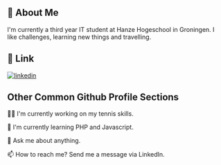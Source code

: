
## 🚀 About Me
I'm currently a third year IT student at Hanze Hogeschool in Groningen. I like challenges, learning new things and travelling.


## 🔗 Link
[![linkedin](https://img.shields.io/badge/linkedin-0A66C2?style=for-the-badge&logo=linkedin&logoColor=white)](https://www.linkedin.com/in/juan-camilo-huizinga-mora-007aa61a2)

## Other Common Github Profile Sections
👩‍💻 I'm currently working on my tennis skills.

🧠 I'm currently learning PHP and Javascript.

💬 Ask me about anything.

📫 How to reach me? Send me a message via LinkedIn.


<!---
JCHM-1/JCHM-1 is a ✨ special ✨ repository because its `README.md` (this file) appears on your GitHub profile.
You can click the Preview link to take a look at your changes.
--->
